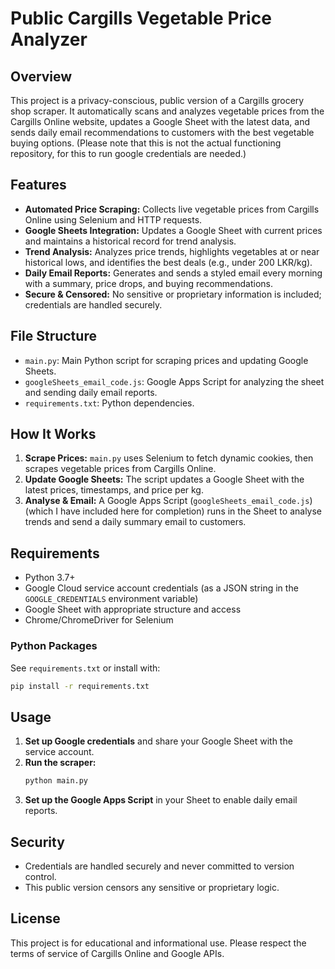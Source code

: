 # Public Cargills Vegetable Price Analyzer

## Overview

This project is a privacy-conscious, public version of a Cargills grocery shop scraper. It automatically scans and analyzes vegetable prices from the Cargills Online website, updates a Google Sheet with the latest data, and sends daily email recommendations to customers with the best vegetable buying options. (Please note that this is not the actual functioning repository, for this to run google credentials are needed.)

## Features

- **Automated Price Scraping:** Collects live vegetable prices from Cargills Online using Selenium and HTTP requests.
- **Google Sheets Integration:** Updates a Google Sheet with current prices and maintains a historical record for trend analysis.
- **Trend Analysis:** Analyzes price trends, highlights vegetables at or near historical lows, and identifies the best deals (e.g., under 200 LKR/kg).
- **Daily Email Reports:** Generates and sends a styled email every morning with a summary, price drops, and buying recommendations.
- **Secure & Censored:** No sensitive or proprietary information is included; credentials are handled securely.

## File Structure

- `main.py`: Main Python script for scraping prices and updating Google Sheets.
- `googleSheets_email_code.js`: Google Apps Script for analyzing the sheet and sending daily email reports.
- `requirements.txt`: Python dependencies.

## How It Works

1. **Scrape Prices:** `main.py` uses Selenium to fetch dynamic cookies, then scrapes vegetable prices from Cargills Online.
2. **Update Google Sheets:** The script updates a Google Sheet with the latest prices, timestamps, and price per kg.
3. **Analyse & Email:** A Google Apps Script (`googleSheets_email_code.js`) (which I have included here for completion) runs in the Sheet to analyse trends and send a daily summary email to customers.

## Requirements

- Python 3.7+
- Google Cloud service account credentials (as a JSON string in the `GOOGLE_CREDENTIALS` environment variable)
- Google Sheet with appropriate structure and access
- Chrome/ChromeDriver for Selenium

### Python Packages

See `requirements.txt` or install with:

```bash
pip install -r requirements.txt
```

## Usage

1. **Set up Google credentials** and share your Google Sheet with the service account.
2. **Run the scraper:**
   ```bash
   python main.py
   ```
3. **Set up the Google Apps Script** in your Sheet to enable daily email reports.

## Security

- Credentials are handled securely and never committed to version control.
- This public version censors any sensitive or proprietary logic.

## License

This project is for educational and informational use. Please respect the terms of service of Cargills Online and Google APIs.

